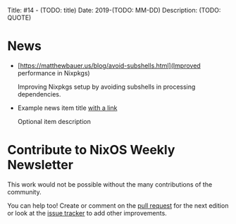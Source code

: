 Title: #14 - (TODO: title)
Date: 2019-(TODO: MM-DD)
Description: (TODO: QUOTE)

# News

- [https://matthewbauer.us/blog/avoid-subshells.html](Improved performance in Nixpkgs)

  Improving Nixpkgs setup by avoiding subshells in processing dependencies.

- Example news item title [with a link](http://example.com)

  Optional item description


# Contribute to NixOS Weekly Newsletter

This work would not be possible without the many contributions of the community.

You can help too! Create or comment on the [pull request](https://github.com/NixOS/nixos-weekly/pulls)
for the next edition or look at the
[issue tracker](https://github.com/NixOS/nixos-weekly/issues) to add other improvements.

